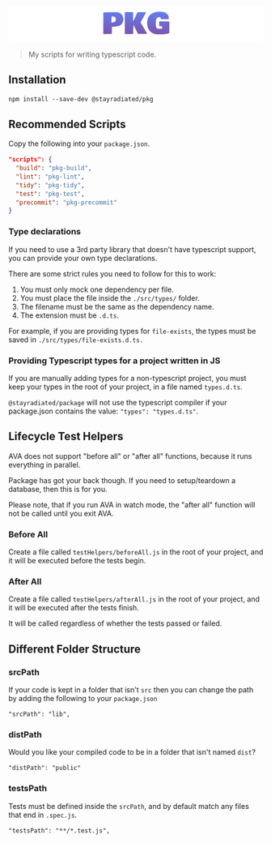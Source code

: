 ![PKG](./PKG.png)

> My scripts for writing typescript code.

## Installation

```
npm install --save-dev @stayradiated/pkg
```

## Recommended Scripts

Copy the following into your `package.json`.

```json
"scripts": {
  "build": "pkg-build",
  "lint": "pkg-lint",
  "tidy": "pkg-tidy",
  "test": "pkg-test",
  "precommit": "pkg-precommit"
}
```

### Type declarations

If you need to use a 3rd party library that doesn't have typescript support,
you can provide your own type declarations.

There are some strict rules you need to follow for this to work:

1. You must only mock one dependency per file.
1. You must place the file inside the `./src/types/` folder.
2. The filename must be the same as the dependency name.
3. The extension must be `.d.ts`.

For example, if you are providing types for `file-exists`, the types must be
saved in `./src/types/file-exists.d.ts.`

### Providing Typescript types for a project written in JS

If you are manually adding types for a non-typescript project, you must keep
your types in the root of your project, in a file named `types.d.ts`.

`@stayradiated/package` will not use the typescript compiler if your package.json
contains the value: `"types": "types.d.ts"`.

## Lifecycle Test Helpers

AVA does not support "before all" or "after all" functions, because it runs
everything in parallel.

Package has got your back though. If you need to setup/teardown a database,
then this is for you.

Please note, that if you run AVA in watch mode, the "after all" function will
not be called until you exit AVA.

### Before All

Create a file called `testHelpers/beforeAll.js` in the root of your project,
and it will be executed before the tests begin.

### After All

Create a file called `testHelpers/afterAll.js` in the root of your project,
and it will be executed after the tests finish.

It will be called regardless of whether the tests passed or failed.

## Different Folder Structure

### srcPath

If your code is kept in a folder that isn't `src` then you can change the path
by adding the following to your `package.json`

```
"srcPath": "lib",
```

### distPath

Would you like your compiled code to be in a folder that isn't named `dist`?

```
"distPath": "public"
```

### testsPath

Tests must be defined inside the `srcPath`, and by default match any files that
end in `.spec.js`.

```
"testsPath": "**/*.test.js",
```
